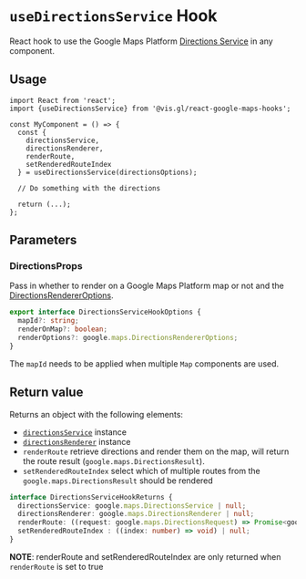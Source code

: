 # `useDirectionsService` Hook

React hook to use the Google Maps Platform [Directions Service](https://developers.google.com/maps/documentation/javascript/reference/directions) in any component.

## Usage

```tsx
import React from 'react';
import {useDirectionsService} from '@vis.gl/react-google-maps-hooks';

const MyComponent = () => {
  const {
    directionsService,
    directionsRenderer,
    renderRoute,
    setRenderedRouteIndex
  } = useDirectionsService(directionsOptions);

  // Do something with the directions

  return (...);
};
```

## Parameters

### DirectionsProps

Pass in whether to render on a Google Maps Platform map or not and the
[DirectionsRendererOptions](https://developers.google.com/maps/documentation/javascript/reference/directions#DirectionsRendererOptions).

```TypeScript
export interface DirectionsServiceHookOptions {
  mapId?: string;
  renderOnMap?: boolean;
  renderOptions?: google.maps.DirectionsRendererOptions;
}
```

The `mapId` needs to be applied when multiple `Map` components are used.

## Return value

Returns an object with the following elements:

- [`directionsService`](https://developers.google.com/maps/documentation/javascript/reference/directions#DirectionsService) instance
- [`directionsRenderer`](https://developers.google.com/maps/documentation/javascript/reference/directions#DirectionsRenderer) instance
- `renderRoute` retrieve directions and render them on the map, will return the route result (`google.maps.DirectionsResult`).
- `setRenderedRouteIndex` select which of multiple routes from the `google.maps.DirectionsResult` should be rendered

```TypeScript
interface DirectionsServiceHookReturns {
  directionsService: google.maps.DirectionsService | null;
  directionsRenderer: google.maps.DirectionsRenderer | null;
  renderRoute: ((request: google.maps.DirectionsRequest) => Promise<google.maps.DirectionsResult>) | null;
  setRenderedRouteIndex : ((index: number) => void) | null;
}
```

**NOTE**:
renderRoute and setRenderedRouteIndex are only returned when `renderRoute` is set to true
